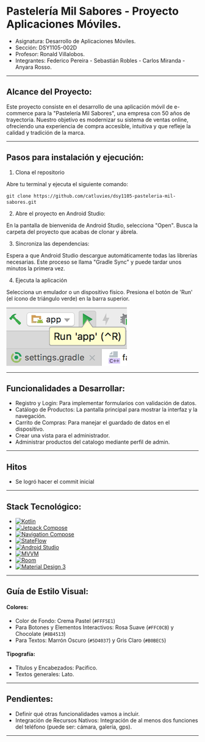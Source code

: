 # Pastelería Mil Sabores - Proyecto Aplicaciones Móviles.

* Asignatura: Desarrollo de Aplicaciones Móviles.
* Sección: DSY1105-002D
* Profesor: Ronald Villalobos.
* Integrantes: Federico Pereira - Sebastián Robles - Carlos Miranda - Anyara Rosso.

---

## Alcance del Proyecto:

Este proyecto consiste en el desarrollo de una aplicación móvil de e-commerce para la "Pastelería Mil Sabores", una empresa con 50 años de trayectoria.
Nuestro objetivo es modernizar su sistema de ventas online, ofreciendo una experiencia de compra accesible, intuitiva y que refleje la calidad y tradición de la marca.

---

## Pasos para instalación y ejecución:

1. Clona el repositorio

Abre tu terminal y ejecuta el siguiente comando:
```
git clone https://github.com/catluvies/dsy1105-pasteleria-mil-sabores.git
```
2. Abre el proyecto en Android Studio:

En la pantalla de bienvenida de Android Studio, selecciona "Open".
Busca la carpeta del proyecto que acabas de clonar y ábrela.

3. Sincroniza las dependencias:

Espera a que Android Studio descargue automáticamente todas las librerías necesarias.
Este proceso se llama "Gradle Sync" y puede tardar unos minutos la primera vez.

4. Ejecuta la aplicación

Selecciona un emulador o un dispositivo físico.
Presiona el botón de 'Run' (el ícono de triángulo verde) en la barra superior.

![Botón Run de Android Studio](docs/images/RUNANDROIDSTUDIO.png)

---

## Funcionalidades a Desarrollar:


* Registro y Login: Para implementar formularios con validación de datos.
* Catálogo de Productos: La pantalla principal para mostrar la interfaz y la navegación.
* Carrito de Compras: Para manejar el guardado de datos en el dispositivo. 
* Crear una vista para el administrador.
* Administrar productos del catalogo mediante perfil de admin.



---
## Hitos
* Se logró hacer el commit inicial
---

## Stack Tecnológico:

*   [![Kotlin][Kotlin-shield]][Kotlin-url]
*   [![Jetpack Compose][Compose-shield]][Compose-url]
*   [![Navigation Compose][Navigation-Compose-shield]][Navigation-Compose-url]
*   [![StateFlow][StateFlow-shield]][StateFlow-url]
*   [![Android Studio][Android-Studio-shield]][Android-Studio-url]
*   [![MVVM][MVVM-shield]][MVVM-url]
*   [![Room][Room-shield]][Room-url]
*   [![Material Design 3][Material-3-shield]][Material-3-url]

---

## Guía de Estilo Visual:

#### Colores:

* Color de Fondo: Crema Pastel (`#FFF5E1`)
* Para Botones y Elementos Interactivos: Rosa Suave (`#FFC0CB`) y Chocolate (`#8B4513`)
* Para Textos: Marrón Oscuro (`#5D4037`) y Gris Claro (`#B0BEC5`)

#### Tipografía:

* Títulos y Encabezados: Pacifico.
* Textos generales: Lato. 

--- 

## Pendientes:

* Definir qué otras funcionalidades vamos a incluir.
* Integración de Recursos Nativos: Integración de al menos dos funciones del teléfono (puede ser: cámara, galería, gps).

--- 

<!-- Shields & URLS -->
[Kotlin-shield]: https://img.shields.io/badge/Kotlin-7F52FF?style=for-the-badge&logo=kotlin&logoColor=white
[Kotlin-url]: https://kotlinlang.org/
[Compose-shield]: https://img.shields.io/badge/Jetpack%20Compose-4285F4?style=for-the-badge&logo=jetpackcompose&logoColor=white
[Compose-url]: https://developer.android.com/jetpack/compose
[Navigation-Compose-shield]: https://img.shields.io/badge/Navigation%20Compose-073042?style=for-the-badge&logo=jetpackcompose&logoColor=white
[Navigation-Compose-url]: https://developer.android.com/jetpack/compose/navigation
[StateFlow-shield]: https://img.shields.io/badge/StateFlow-2E8B57?style=for-the-badge&logo=kotlin&logoColor=white
[StateFlow-url]: https://developer.android.com/kotlin/flow/stateflow-and-sharedflow
[Android-Studio-shield]: https://img.shields.io/badge/Android%20Studio-3DDC84?style=for-the-badge&logo=androidstudio&logoColor=white
[Android-Studio-url]: https://developer.android.com/studio
[MVVM-shield]: https://img.shields.io/badge/Arquitectura-MVVM-orange?style=for-the-badge
[MVVM-url]: https://developer.android.com/jetpack/guide
[Room-shield]: https://img.shields.io/badge/Room-DB-A4C639?style=for-the-badge&logo=sqlite&logoColor=white
[Room-url]: https://developer.android.com/jetpack/androidx/releases/room
[Material-3-shield]: https://img.shields.io/badge/Material%20Design%203-757575?style=for-the-badge&logo=materialdesign&logoColor=white
[Material-3-url]: https://m3.material.io/
